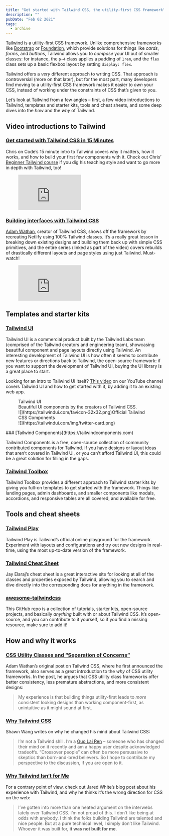 ```yaml
---
title: "Get started with Tailwind CSS, the utility-first CSS framework"
description: ""
pubDate: "Feb 02 2021"
tags:
  - archive
---
```


[Tailwind](https://tailwindcss.com/) is a utility-first CSS framework. Unlike comprehensive frameworks like [Bootstrap](https://getbootstrap.com/) or [Foundation](https://get.foundation/), which provide solutions for things like _cards_, _forms_, and _buttons_, Tailwind allows you to _compose_ your UI out of smaller classes: for instance, the `p-4` class applies a padding of `1rem`, and the `flex` class sets up a basic flexbox layout by setting `display: flex`.

Tailwind offers a _very_ different approach to writing CSS. That approach is controversial (more on that later), but for the most part, many developers find moving to a utility-first CSS framework makes it easier to _own_ your CSS, instead of working under the constraints of CSS that’s given to you.

Let’s look at Tailwind from a few angles – first, a few video introductions to Tailwind, templates and starter kits, tools and cheat sheets, and some deep dives into the _how_ and the _why_ of Tailwind.

## Video introductions to Tailwind

### [Get started with Tailwind CSS in 15 Minutes](https://www.youtube.com/watch?v=6zIuAyLZPH0&feature=emb_title)

Chris on Code’s 15 minute intro to Tailwind covers why it matters, how it works, and how to build your first few components with it. Check out Chris’ [Beginner Tailwind course](https://beginnertailwind.com/) if you dig his teaching style and want to go more in depth with Tailwind, too!

<figure class="kg-card kg-embed-card"><iframe allowfullscreen="allowfullscreen" frameborder="0" height="113" loading="lazy" src="https://www.youtube.com/embed/6zIuAyLZPH0?feature=oembed" width="200"></iframe></figure>

### [Building interfaces with Tailwind CSS](https://www.youtube.com/watch?v=_JhTaENzfZQ)

[Adam Wathan](https://twitter.com/adamwathan), creator of Tailwind CSS, shows off the framework by recreating Netlify using 100% Tailwind classes. It’s a really great lesson in breaking down existing designs and building them back up with simple CSS primitives, and the entire series (linked as part of the video) covers rebuilds of drastically different layouts and page styles using just Tailwind. Must-watch!

<figure class="kg-card kg-embed-card"><iframe allowfullscreen="allowfullscreen" frameborder="0" height="113" loading="lazy" src="https://www.youtube.com/embed/_JhTaENzfZQ?feature=oembed" width="200"></iframe></figure>

## Templates and starter kits

### [Tailwind UI](https://tailwindui.com)

Tailwind UI is a commercial product built by the Tailwind Labs team (comprised of the Tailwind creators and engineering team), showcasing beautiful component and page layouts directly using Tailwind. An interesting development of Tailwind UI is how often it seems to contribute new features or directions back to Tailwind, the open-source framework: if you want to support the development of Tailwind UI, buying the UI library is a great place to start.

Looking for an intro to Tailwind UI itself? [This video](https://www.youtube.com/watch?v=quhvuOTlrwA) on our YouTube channel covers Tailwind UI and how to get started with it, by adding it to an existing web app.

<figure class="kg-card kg-bookmark-card"><div class="kg-bookmark-content"><div class="kg-bookmark-title">Tailwind UI</div><div class="kg-bookmark-description">Beautiful UI components by the creators of Tailwind CSS.</div><div class="kg-bookmark-metadata">![](https://tailwindui.com/favicon-32x32.png)<span class="kg-bookmark-author">Official Tailwind CSS Components</span></div></div><div class="kg-bookmark-thumbnail">![](https://tailwindui.com/img/twitter-card.png)</div></figure>### [Tailwind Components](https://tailwindcomponents.com)

Tailwind Components is a free, open-source collection of community contributed components for Tailwind. If you have designs or layout ideas that aren’t covered in Tailwind UI, or you can’t afford Tailwind UI, this could be a great solution for filling in the gaps.

### [Tailwind Toolbox](https://www.tailwindtoolbox.com)

Tailwind Toolbox provides a different approach to Tailwind starter kits by giving you full-on templates to get started with the framework. Things like landing pages, admin dashboards, and smaller components like modals, accordions, and responsive tables are all covered, and available for free.

## Tools and cheat sheets

### [Tailwind Play](https://play.tailwindcss.com/)

Tailwind Play is Tailwind’s official online playground for the framework. Experiment with layouts and configurations and try out new designs in real-time, using the most up-to-date version of the framework.

### [Tailwind Cheat Sheet](https://nerdcave.com/tailwind-cheat-sheet)

Jay Elaraj’s cheat sheet is a great interactive site for looking at all of the classes and properties exposed by Tailwind, allowing you to search and dive directly into the corresponding docs for anything in the framework.

### [awesome-tailwindcss](https://github.com/aniftyco/awesome-tailwindcss)

This GitHub repo is a collection of tutorials, starter kits, open-source projects, and basically _anything_ built with or about Tailwind CSS. It’s open-source, and you can contribute to it yourself, so if you find a missing resource, make sure to add it!

## How and why it works

### [CSS Utility Classes and “Separation of Concerns”](https://adamwathan.me/css-utility-classes-and-separation-of-concerns/)

Adam Wathan’s original post on Tailwind CSS, where he first announced the framework, also serves as a great introduction to the _why_ of CSS utility frameworks. In the post, he argues that CSS utility class frameworks offer better consistency, less premature abstractions, and more consistent designs:

> My experience is that building things utility-first leads to _more_ consistent looking designs than working component-first, as unintuitive as it might sound at first.

### [Why Tailwind CSS](https://www.swyx.io/why-tailwind/)

Shawn Wang writes on why he changed his mind about Tailwind CSS:

> I’m not a Tailwind shill. I’m a [Guo Lai Ren](https://www.swyx.io/guo-lai-ren/) – someone who has changed their mind on it recently and am a happy user despite acknowledged tradeoffs. “Crossover people” can often be more persuasive to skeptics than born-and-bred believers. So I hope to contribute my perspective to the discussion, if you are open to it.

### [Why Tailwind Isn’t for Me](https://dev.to/jaredcwhite/why-tailwind-isn-t-for-me-5c90)

For a contrary point of view, check out Jared White’s blog post about his experience with Tailwind, and why he thinks it’s the wrong direction for CSS on the web:

> I’ve gotten into more than one heated argument on the interwebs lately over Tailwind CSS. I’m not proud of this. I don’t like being at odds with anybody. I think the folks building Tailwind are talented and nice people. But at a pure technical level, I simply don’t like Tailwind. Whoever it was built for, **it was not built for me**.
